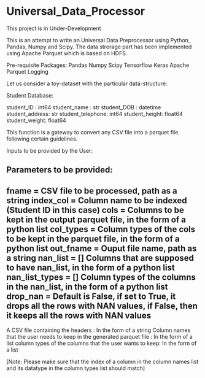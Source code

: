 # Universal_Data_Processor

This project is in Under-Development

This is an attempt to write an Universal Data Preprocessor using Python, Pandas, Numpy and Scipy. The data strorage part has been implemented using Apache Parquet which is based on HDFS.

Pre-requisite Packages:
Pandas
Numpy
Scipy
Tensorflow
Keras
Apache Parquet
Logging


Let us consider a toy-dataset with the particular data-structure:

Student Database:

student_ID : int64 
student_name : str
student_DOB : datetime
student_address: str
student_telephone: int64
student_height: float64
student_weight: float64

This function is a gateway to convert any CSV file into a parquet file following certain guidelines.

Inputs to be provided by the User:

Parameters to be provided:
-----------------------------------------------------------------------------------------------------------------------------
fname = CSV file to be processed, path as a string
index_col = Column name to be indexed (Student ID in this case)
cols = Columns to be kept in the output parquet file, in the form of a python list
col_types = Column types of the cols to be kept in the parquet file, in the form of a python list
out_fname = Ouput file name, path as a string
nan_list = [] Columns that are supposed to have nan_list, in the form of a python list
nan_list_types = [] Column types of the columns in the nan_list, in the form of a python list
drop_nan = Default is False, if set to True, it drops all the rows with NAN values, if False, then it keeps all the rows with NAN values
-----------------------------------------------------------------------------------------------------------------------------

A CSV file containing the headers : In the form of a string
Column names that the user needs to keep in the generated parquet file : In the form of a list
column types of the columns that the user wants to keep: In the form of a list

[Note: Please make sure that the index of a column in the column names list and its datatype in the column types list should match]
